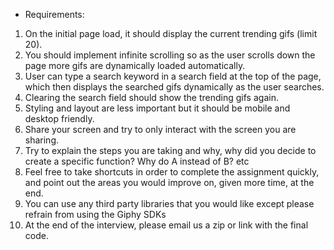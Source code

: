 
 * Requirements:
1. On the initial page load, it should display the current trending gifs (limit 20).
2. You should implement infinite scrolling so as the user scrolls down the page more gifs are dynamically loaded automatically.
3. User can type a search keyword in a search field at the top of the page, which then displays the searched gifs dynamically as the user searches.
4. Clearing the search field should show the trending gifs again.
5. Styling and layout are less important but it should be mobile and desktop friendly.
6. Share your screen and try to only interact with the screen you are sharing.
7. Try to explain the steps you are taking and why, why did you decide to create a specific function? Why do A instead of B? etc
8. Feel free to take shortcuts in order to complete the assignment quickly, and point out the areas you would improve on, given more time, at the end.
9. You can use any third party libraries that you would like except please refrain from using the Giphy SDKs
10. At the end of the interview, please email us a zip or link with the final code.
 

